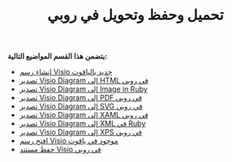 ﻿---
title: تحميل وحفظ وتحويل في روبي
type: docs
weight: 10
url: /ar/java/loading-saving-and-converting-in-ruby/
---
**يتضمن هذا القسم المواضيع التالية:**

- [إنشاء رسم Visio جديد بالياقوت](/diagram/ar/java/creating-a-new-visio-drawing-in-ruby/)
- [تصدير Visio Diagram إلى HTML في روبي](/diagram/ar/java/export-visio-diagram-to-html-in-ruby/)
- [تصدير Visio Diagram إلى Image in Ruby](/diagram/ar/java/export-visio-diagram-to-image-in-ruby/)
- [تصدير Visio Diagram إلى PDF في روبي](/diagram/ar/java/export-visio-diagram-to-pdf-in-ruby/)
- [تصدير Visio Diagram إلى SVG في روبي](/diagram/ar/java/export-visio-diagram-to-svg-in-ruby/)
- [تصدير Visio Diagram إلى XAML في روبي](/diagram/ar/java/export-visio-diagram-to-xaml-in-ruby/)
- [تصدير Visio Diagram إلى XML في Ruby](/diagram/ar/java/export-visio-diagram-to-xml-in-ruby/)
- [تصدير Visio Diagram إلى XPS في روبي](/diagram/ar/java/export-visio-diagram-to-xps-in-ruby/)
- [افتح رسم Visio موجود في ياقوت](/diagram/ar/java/open-an-existing-visio-drawing-in-ruby/)
- [حفظ مستند Visio في روبي](/diagram/ar/java/saving-visio-document-in-ruby/)
